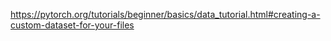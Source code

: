 https://pytorch.org/tutorials/beginner/basics/data_tutorial.html#creating-a-custom-dataset-for-your-files

